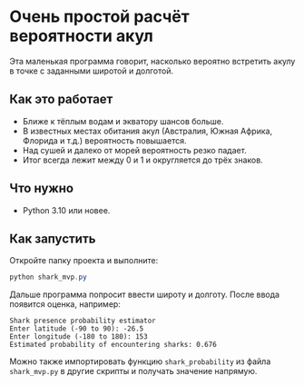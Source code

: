 # Очень простой расчёт вероятности акул

Эта маленькая программа говорит, насколько вероятно встретить акулу в точке с заданными широтой и долготой.

## Как это работает

- Ближе к тёплым водам и экватору шансов больше.
- В известных местах обитания акул (Австралия, Южная Африка, Флорида и т.д.) вероятность повышается.
- Над сушей и далеко от морей вероятность резко падает.
- Итог всегда лежит между 0 и 1 и округляется до трёх знаков.

## Что нужно

- Python 3.10 или новее.

## Как запустить

Откройте папку проекта и выполните:

```powershell
python shark_mvp.py
```

Дальше программа попросит ввести широту и долготу. После ввода появится оценка, например:

```
Shark presence probability estimator
Enter latitude (-90 to 90): -26.5
Enter longitude (-180 to 180): 153
Estimated probability of encountering sharks: 0.676
```

Можно также импортировать функцию `shark_probability` из файла `shark_mvp.py` в другие скрипты и получать значение напрямую.
